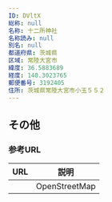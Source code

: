 ```yaml
---
ID: DVltX
総称: null
名称: 十二所神社
名称読み: null
別名: null
都道府県: 茨城県
区域: 常陸大宮市
緯度: 36.5883689
経度: 140.3023765
郵便番号: 3192405
住所: 茨城県常陸大宮市小玉５５２
---
```


## その他

### 参考URL

| URL | 説明          |
| --- | ------------- |
|     | OpenStreetMap |
